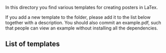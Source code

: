 In this directory you find various templates for creating posters in
LaTex.

If you add a new template to the folder, please add it to the list
below together with a description. You should also commit an
example.pdf, such that people can view an example without installing
all the dependencies.


List of templates
-----------------
